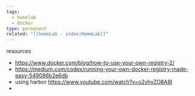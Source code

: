 ```yaml
---
tags:
  - homelab
  - docker
type: permanent
related: "[[homeLab - index|HomeLab]]"
---
```

resources

- https://www.docker.com/blog/how-to-use-your-own-registry-2/
- https://medium.com/codex/running-your-own-docker-registry-made-easy-549086b2e6db
- using harbor https://www.youtube.com/watch?v=o2vhyZO8A8I
- 